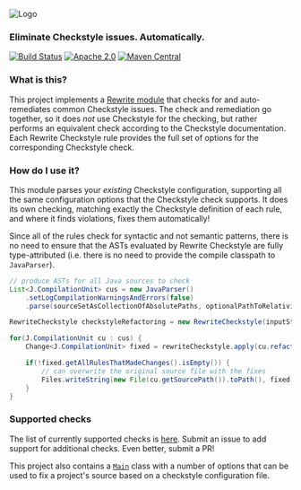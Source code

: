 ![Logo](https://github.com/openrewrite/rewrite/raw/master/doc/logo-oss.png)
### Eliminate Checkstyle issues. Automatically.

[![Build Status](https://circleci.com/gh/openrewrite/rewrite-checkstyle.svg?style=shield)](https://circleci.com/gh/openrewrite/rewrite-checkstyle)
[![Apache 2.0](https://img.shields.io/github/license/openrewrite/rewrite-checkstyle.svg)](https://www.apache.org/licenses/LICENSE-2.0)
[![Maven Central](https://img.shields.io/maven-central/v/org.openrewrite.plan/rewrite-checkstyle.svg)](https://mvnrepository.com/artifact/org.openrewrite.plan/rewrite-checkstyle)

### What is this?

This project implements a [Rewrite module](https://github.com/openrewrite/rewrite) that checks for and auto-remediates common Checkstyle issues. The check and remediation go together, so it does _not_ use Checkstyle for the checking, but rather performs an equivalent check according to the Checkstyle documentation. Each Rewrite Checkstyle rule provides the full set of options for the corresponding Checkstyle check.

### How do I use it?

This module parses your _existing_ Checkstyle configuration, supporting all the same configuration options that the Checkstyle check supports. It does its own checking, matching exactly the Checkstyle definition of each rule, and where it finds violations, fixes them automatically!

Since all of the rules check for syntactic and not semantic patterns, there is no need to ensure that the ASTs evaluated by Rewrite Checkstyle are fully type-attributed (i.e. there is no need to provide the compile classpath to `JavaParser`).

```java
// produce ASTs for all Java sources to check
List<J.CompilationUnit> cus = new JavaParser()
    .setLogCompilationWarningsAndErrors(false)
    .parse(sourceSetAsCollectionOfAbsolutePaths, optionalPathToRelativizeSources)

RewriteCheckstyle checkstyleRefactoring = new RewriteCheckstyle(inputStreamToCheckstyleXml);

for(J.CompilationUnit cu : cus) {
    Change<J.CompilationUnit> fixed = rewriteCheckstyle.apply(cu.refactor()).fix();

    if(!fixed.getAllRulesThatMadeChanges().isEmpty()) {
        // can overwrite the original source file with the fixes
        Files.writeString(new File(cu.getSourcePath()).toPath(), fixed.getFixed().print());
    }
}
```

### Supported checks

The list of currently supported checks is [here](https://github.com/openrewrite/rewrite-checkstyle/tree/master/src/main/java/org/openrewrite/checkstyle/check). Submit an issue to add support for additional checks. Even better, submit a PR!

This project also contains a [`Main`](https://github.com/openrewrite/rewrite-checkstyle/blob/master/src/main/java/org/openrewrite/checkstyle/Main.java) class with a number of options that can be used to fix a project's source based on a checkstyle configuration file.
